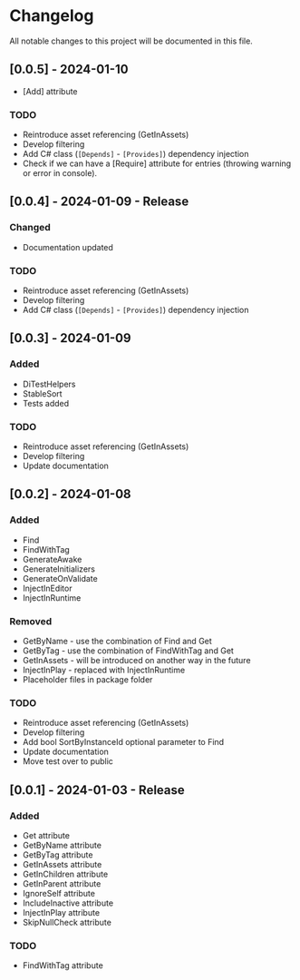 # Changelog
All notable changes to this project will be documented in this file.

## [0.0.5] - 2024-01-10
- [Add] attribute
### TODO
- Reintroduce asset referencing (GetInAssets)
- Develop filtering
- Add C# class (```[Depends]``` - ```[Provides]```) dependency injection
- Check if we can have a [Require] attribute for entries (throwing warning or error in console).

## [0.0.4] - 2024-01-09 - Release
### Changed
- Documentation updated
### TODO
- Reintroduce asset referencing (GetInAssets)
- Develop filtering
- Add C# class (```[Depends]``` - ```[Provides]```) dependency injection

## [0.0.3] - 2024-01-09
### Added
- DiTestHelpers 
- StableSort
- Tests added
### TODO
- Reintroduce asset referencing (GetInAssets)
- Develop filtering
- Update documentation

## [0.0.2] - 2024-01-08
### Added
- Find
- FindWithTag
- GenerateAwake
- GenerateInitializers
- GenerateOnValidate
- InjectInEditor
- InjectInRuntime
### Removed
- GetByName - use the combination of Find and Get
- GetByTag - use the combination of FindWithTag and Get
- GetInAssets - will be introduced on another way in the future
- InjectInPlay - replaced with InjectInRuntime
- Placeholder files in package folder
### TODO
- Reintroduce asset referencing (GetInAssets)
- Develop filtering
- Add bool SortByInstanceId optional parameter to Find
- Update documentation
- Move test over to public

## [0.0.1] - 2024-01-03 - Release
### Added
- Get attribute
- GetByName attribute
- GetByTag attribute
- GetInAssets attribute
- GetInChildren attribute
- GetInParent attribute
- IgnoreSelf attribute
- IncludeInactive attribute
- InjectInPlay attribute
- SkipNullCheck attribute
### TODO
- FindWithTag attribute